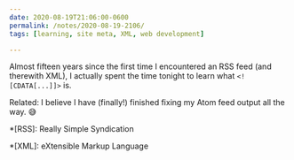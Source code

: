 ```yaml
---
date: 2020-08-19T21:06:00-0600
permalink: /notes/2020-08-19-2106/
tags: [learning, site meta, XML, web development]

---
```


Almost fifteen years since the first time I encountered an RSS feed (and therewith XML), I actually spent the time tonight to learn what `<![CDATA[...]]>` is.

Related: I believe I have (finally!) finished fixing my Atom feed output all the way. 😅

*[RSS]: Really Simple Syndication

*[XML]: eXtensible Markup Language